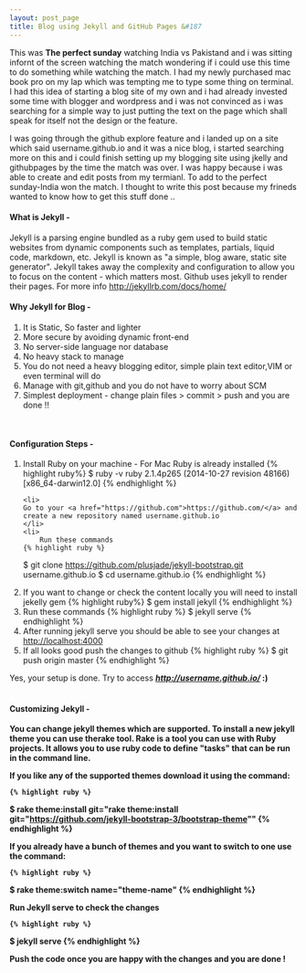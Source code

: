 ```yaml
---
layout: post_page
title: Blog using Jekyll and GitHub Pages &#187
---
```


<p>
This was <b>The perfect sunday</b> watching India vs Pakistand and i was sitting infornt of the screen watching the match wondering if i could use this time to do something while watching the match. I had my newly purchased mac book pro on my lap which was tempting me to type some thing on terminal. I had this idea of starting a blog site of my own and i had already invested some time with blogger and wordpress and i was not convinced as i was searching for a simple way to just putting the text on the page which shall speak for itself not the design or the feature. 
</p>
I was going through the github explore feature and i landed up on a site which said username.github.io and it was a nice blog, i started searching more on this and i could finish setting up my blogging site using jkelly and githubpages by the time the match was over. I was happy because i was able to create and edit posts from my termianl. To add to the perfect sunday-India won the match. I thought to write this post because my frineds wanted to know how to get this stuff done ..

<h4>What is Jekyll -</h4>

Jekyll is a parsing engine bundled as a ruby gem used to build static websites from dynamic components such as templates, partials, liquid code, markdown, etc. Jekyll is known as "a simple, blog aware, static site generator". Jekyll takes away the complexity and configuration to allow you to focus on the content - which matters most. Github uses jekyll to render their pages. For more info <a href="http://jekyllrb.com/docs/home/">http://jekyllrb.com/docs/home/</a>

<h4>Why Jekyll for Blog -</h4>

1. It is Static, So faster and lighter
2. More secure by avoiding dynamic front-end
3. No server-side language nor database
4. No heavy stack to manage
5. You do not need a heavy blogging editor, simple plain text editor,VIM or even terminal will do
6. Manage with git,github and you do not have to worry about SCM
7. Simplest deployment - change plain files > commit > push and you are done !!
<BR>
<h4>Configuration Steps -</h4>
<ol type="1">
	<li>
	Install Ruby on your machine - For Mac Ruby is already installed
	{% highlight ruby%}
	$ ruby -v
ruby 2.1.4p265 (2014-10-27 revision 48166) [x86_64-darwin12.0]
	{% endhighlight %}
	</li>

	<li>
	Go to your <a href="https://github.com">https://github.com/</a> and create a new repository named username.github.io
	</li>
	<li>
		Run these commands
	{% highlight ruby %}
$ git clone https://github.com/plusjade/jekyll-bootstrap.git username.github.io
$ cd username.github.io
	{% endhighlight %}
	</li>
	<li>
		If you want to change or check the content locally you will need to install jekelly gem
		{% highlight ruby%}
$ gem install jekyll
	{% endhighlight %}	
	</li>
		<li>
		Run these commands
	{% highlight ruby %}
$ jekyll serve
	{% endhighlight %}
	</li>
	<li>
		After running jekyll serve you should be able to see your changes at <a href="http://localhost:4000">http://localhost:4000</a>
	</li>
	<li>
		If all looks good push the changes to github
	{% highlight ruby %}
$ git push origin master
	{% endhighlight %}
	</li>
</ol>

Yes, your setup is done. Try to access <b><i>http://username.github.io/</i> :)
<BR>
<BR>	
<h4>Customizing Jekyll -</h4>

You can change jekyll themes which are supported. To install a new jekyll theme you can use therake tool. Rake is a tool you can use with Ruby projects. It allows you to use ruby code to define "tasks" that can be run in the command line.

If you like any of the supported themes download it using the command: 

	{% highlight ruby %}
$ rake theme:install git="rake theme:install git="https://github.com/jekyll-bootstrap-3/bootstrap-theme""
	{% endhighlight %}

If you already have a bunch of themes and you want to switch to one use the command:

	{% highlight ruby %}
$ rake theme:switch name="theme-name"
	{% endhighlight %}

Run Jekyll serve to check the changes

	{% highlight ruby %}
$ jekyll serve
	{% endhighlight %}

Push the code once you are happy with the changes and you are done !
